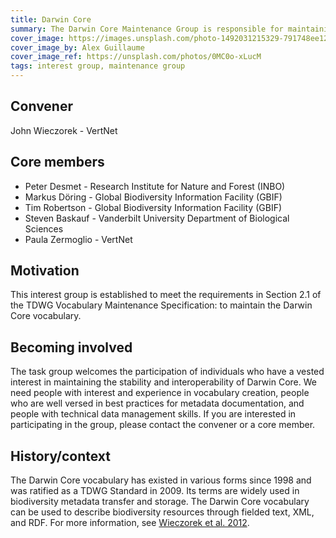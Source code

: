 ```yaml
---
title: Darwin Core
summary: The Darwin Core Maintenance Group is responsible for maintaining the various components of the Darwin Core Standard, which includes managing suggested changes to the vocabulary, providing usage guidelines and examples, and ensuring the preservation and stability of metadata related to components of the standard. Maintenance Group members have a strong interest in ensuring the stability, interoperability, and evolution of the vocabulary.
cover_image: https://images.unsplash.com/photo-1492031215329-791748ee1253
cover_image_by: Alex Guillaume
cover_image_ref: https://unsplash.com/photos/0MC0o-xLucM
tags: interest group, maintenance group
---
```


## Convener 

John Wieczorek - VertNet

## Core members

- Peter Desmet - Research Institute for Nature and Forest (INBO)
- Markus Döring - Global Biodiversity Information Facility (GBIF)
- Tim Robertson - Global Biodiversity Information Facility (GBIF)
- Steven Baskauf - Vanderbilt University Department of Biological Sciences
- Paula Zermoglio - VertNet

## Motivation

This interest group is established to meet the requirements in Section 2.1 of the TDWG Vocabulary Maintenance Specification: to maintain the Darwin Core vocabulary.

## Becoming involved

The task group welcomes the participation of individuals who have a vested interest in maintaining the stability and interoperability of Darwin Core. We need people with interest and experience in vocabulary creation, people who are well versed in best practices for metadata documentation, and people with technical data management skills. If you are interested in participating in the group, please contact the convener or a core member.

## History/context 

The Darwin Core vocabulary has existed in various forms since 1998 and was ratified as a TDWG Standard in 2009. Its terms are widely used in biodiversity metadata transfer and storage. The Darwin Core vocabulary can be used to describe biodiversity resources through fielded text, XML, and RDF. For more information, see [Wieczorek et al. 2012](https://doi.org/10.1371/journal.pone.0029715).

